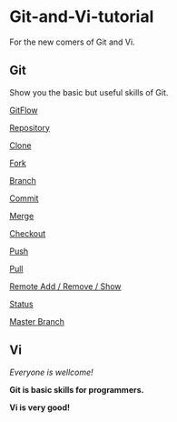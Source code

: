 # Git-and-Vi-tutorial
For the new comers of Git and Vi.

## Git
Show you the basic but useful skills of Git.

[GitFlow](git/commands/gitflow.md)

[Repository](git/commands/repository.md)

[Clone](git/commands/clone.md)

[Fork](git/commands/fork.md)

[Branch](git/commands/branch.md)

[Commit](git/commands/commit.md)

[Merge](git/commands/merge.md)

[Checkout](git/commands/checkout.md)

[Push](git/commands/push.md)

[Pull](git/commands/pull.md)

[Remote Add / Remove / Show](git/commands/remote_add.md)

[Status](git/commands/status.md)

[Master Branch](git/commands/master_branch.md)

## Vi



*Everyone is wellcome!*

**Git is basic skills for programmers.**

**Vi is very good!**
